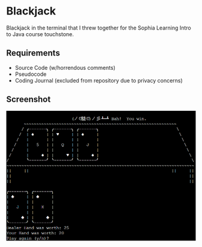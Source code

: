 # Blackjack

Blackjack in the terminal that I threw together for the Sophia Learning Intro to Java course touchstone.

## Requirements

- Source Code (w/horrendous comments)
- Pseudocode
- Coding Journal (excluded from repository due to privacy concerns)

## Screenshot
![screenshot](screenshots/gameover.png)

